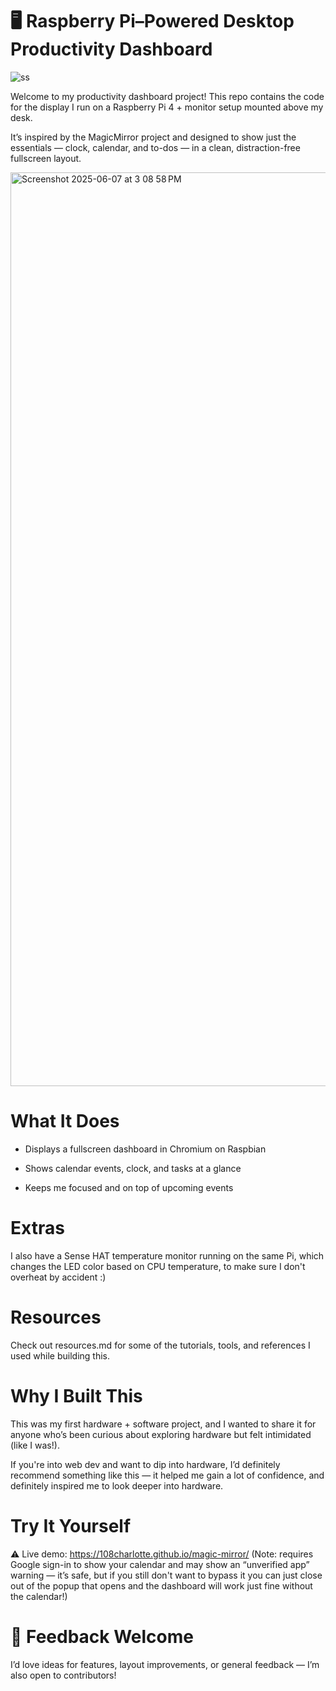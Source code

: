 # 🖥️ Raspberry Pi–Powered Desktop Productivity Dashboard

![ss](https://github.com/user-attachments/assets/4ad89d68-9a67-43f6-b950-0cf1cf5ba336)

Welcome to my productivity dashboard project! This repo contains the code for the display I run on a Raspberry Pi 4 + monitor setup mounted above my desk.

It’s inspired by the MagicMirror project and designed to show just the essentials — clock, calendar, and to-dos — in a clean, distraction-free fullscreen layout.

<img width="1462" alt="Screenshot 2025-06-07 at 3 08 58 PM" src="https://github.com/user-attachments/assets/cff49610-2ed2-4b7d-8ce5-3189389b31e1" />

# What It Does
- Displays a fullscreen dashboard in Chromium on Raspbian

- Shows calendar events, clock, and tasks at a glance

- Keeps me focused and on top of upcoming events

# Extras
I also have a Sense HAT temperature monitor running on the same Pi, which changes the LED color based on CPU temperature, to make sure I don't overheat by accident :)

# Resources
Check out resources.md for some of the tutorials, tools, and references I used while building this.

# Why I Built This
This was my first hardware + software project, and I wanted to share it for anyone who’s been curious about exploring hardware but felt intimidated (like I was!).

If you're into web dev and want to dip into hardware, I’d definitely recommend something like this — it helped me gain a lot of confidence, and definitely inspired me to look deeper into hardware.

# Try It Yourself
⚠️ Live demo: https://108charlotte.github.io/magic-mirror/
(Note: requires Google sign-in to show your calendar and may show an “unverified app” warning — it’s safe, but if you still don't want to bypass it you can just close out of the popup that opens and the dashboard will work just fine without the calendar!)

# 🙌 Feedback Welcome
I’d love ideas for features, layout improvements, or general feedback — I’m also open to contributors!
